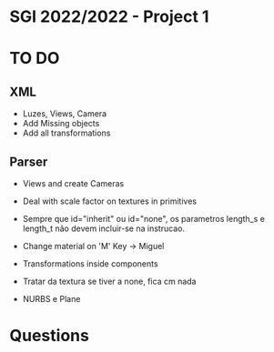 # SGI 2022/2022 - Project 1

# TO DO

## XML

* Luzes, Views, Camera
* Add Missing objects
* Add all transformations

## Parser

* Views and create Cameras

* Deal with scale factor on textures in primitives

* Sempre que id="inherit" ou id="none", os parametros length_s e length_t não devem incluir-se na instrucao.

* Change material on 'M' Key -> Miguel

* Transformations inside components

* Tratar da textura se tiver a none, fica cm nada

* NURBS e Plane

# Questions




